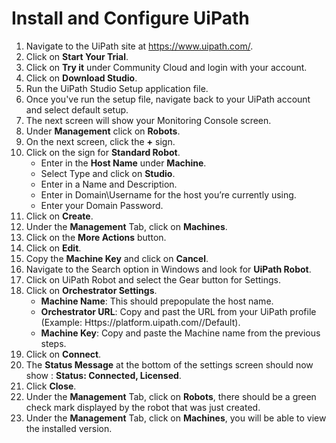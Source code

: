 [title]: # (Install and Configure UiPath)
[tags]: # (uipath)
[priority]: # (201)
# Install and Configure UiPath

1. Navigate to the UiPath site at https://www.uipath.com/.
1. Click on __Start Your Trial__.
1. Click on __Try it__ under Community Cloud and login with your account.
1. Click on __Download Studio__.
1. Run the UiPath Studio Setup application file.
1. Once you've run the setup file, navigate back to your UiPath account and select default setup.
1. The next screen will show your Monitoring Console screen.
1. Under __Management__ click on __Robots__.
1. On the next screen, click the __+__ sign.
1. Click on the sign for __Standard Robot__.
   * Enter in the __Host Name__ under __Machine__.
   * Select Type and click on __Studio__.
   * Enter in a Name and Description.
   * Enter in Domain\Username for the host you’re currently using.
   * Enter your Domain Password.
1. Click on __Create__.
1. Under the __Management__ Tab, click on __Machines__.
1. Click on the __More Actions__ button.
1. Click on __Edit__.
1. Copy the __Machine Key__ and click on __Cancel__.
1. Navigate to the Search option in Windows and look for __UiPath Robot__.
1. Click on UiPath Robot and select the Gear button for Settings.
1. Click on __Orchestrator Settings__.
   * __Machine Name__: This should prepopulate the host name.
   * __Orchestrator URL__: Copy and past the URL from your UiPath profile (Example: Https://platform.uipath.com/<accountname>/Default).
   * __Machine Key__: Copy and paste the Machine name from the previous steps.
1. Click on __Connect__.
1. The __Status Message__ at the bottom of the settings screen should now show : __Status: Connected, Licensed__.
1. Click __Close__.
1. Under the __Management__ Tab, click on __Robots__, there should be a green check mark displayed by the robot that was just created.
1. Under the __Management__ Tab, click on __Machines__, you will be able to view the installed version.
